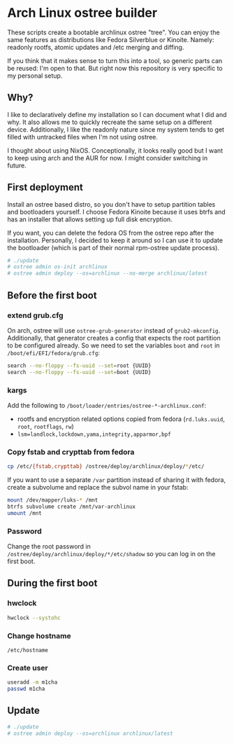 # Arch Linux ostree builder

These scripts create a bootable archlinux ostree "tree". You can enjoy the same
features as distributions like Fedora Silverblue or Kinoite. Namely: readonly
rootfs, atomic updates and /etc merging and diffing.

If you think that it makes sense to turn this into a tool, so generic parts
can be reused: I'm open to that. But right now this repository is very specific
to my personal setup.

## Why?
I like to declaratively define my installation so I can document what I did and
why. It also allows me to quickly recreate the same setup on a different device.
Additionally, I like the readonly nature since my system tends to get filled
with untracked files when I'm not using ostree.

I thought about using NixOS. Conceptionally, it looks really good but I want to
keep using arch and the AUR for now. I might consider switching in future.

## First deployment

Install an ostree based distro, so you don't have to setup partition tables and
bootloaders yourself. I choose Fedora Kinoite because it uses btrfs and has an
installer that allows setting up full disk encryption.

If you want, you can delete the fedora OS from the ostree repo after the
installation. Personally, I decided to keep it around so I can use it to update
the bootloader (which is part of their normal rpm-ostree update process).

```bash
# ./update
# ostree admin os-init archlinux
# ostree admin deploy --os=archlinux --no-merge archlinux/latest
```

## Before the first boot
### extend grub.cfg
On arch, ostree will use `ostree-grub-generator` instead of `grub2-mkconfig`.
Additionally, that generator creates a config that expects the root partition
to be configured already. So we need to set the variables `boot` and `root` in
`/boot/efi/EFI/fedora/grub.cfg`:

```bash
search --no-floppy --fs-uuid --set=root {UUID}
search --no-floppy --fs-uuid --set=boot {UUID}
```

### kargs
Add the following to `/boot/loader/entries/ostree-*-archlinux.conf`:
- rootfs and encryption related options copied from fedora
  (`rd.luks.uuid`, `root`, `rootflags`, `rw`)
- `lsm=landlock,lockdown,yama,integrity,apparmor,bpf`

### Copy fstab and crypttab from fedora
```bash
cp /etc/{fstab,crypttab} /ostree/deploy/archlinux/deploy/*/etc/
```

If you want to use a separate `/var` partition instead of sharing it with
fedora, create a subvolume and replace the subvol name in your fstab:
```bash
mount /dev/mapper/luks-* /mnt
btrfs subvolume create /mnt/var-archlinux
umount /mnt
```

### Password
Change the root password in `/ostree/deploy/archlinux/deploy/*/etc/shadow` so
you can log in on the first boot.


## During the first boot
### hwclock

```bash
hwclock --systohc
```

### Change hostname
`/etc/hostname`

### Create user

```bash
useradd -m m1cha
passwd m1cha
```

## Update

```bash
# ./update
# ostree admin deploy --os=archlinux archlinux/latest
```
